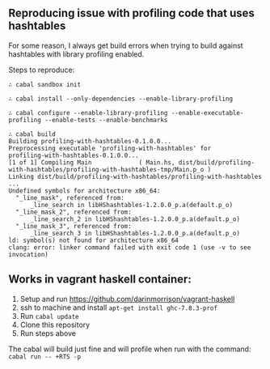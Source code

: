 ## Reproducing issue with profiling code that uses hashtables

For some reason, I always get build errors when trying to build against hashtables with library profiling enabled.

Steps to reproduce:

```
∴ cabal sandbox init

∴ cabal install --only-dependencies --enable-library-profiling

∴ cabal configure --enable-library-profiling --enable-executable-profiling --enable-tests --enable-benchmarks

∴ cabal build
Building profiling-with-hashtables-0.1.0.0...
Preprocessing executable 'profiling-with-hashtables' for
profiling-with-hashtables-0.1.0.0...
[1 of 1] Compiling Main             ( Main.hs, dist/build/profiling-with-hashtables/profiling-with-hashtables-tmp/Main.p_o )
Linking dist/build/profiling-with-hashtables/profiling-with-hashtables ...
Undefined symbols for architecture x86_64:
  "_line_mask", referenced from:
      _line_search in libHShashtables-1.2.0.0_p.a(default.p_o)
  "_line_mask_2", referenced from:
      _line_search_2 in libHShashtables-1.2.0.0_p.a(default.p_o)
  "_line_mask_3", referenced from:
      _line_search_3 in libHShashtables-1.2.0.0_p.a(default.p_o)
ld: symbol(s) not found for architecture x86_64
clang: error: linker command failed with exit code 1 (use -v to see invocation)
```

## Works in vagrant haskell container:

1. Setup and run https://github.com/darinmorrison/vagrant-haskell
2. ssh to machine and install `apt-get install ghc-7.8.3-prof`
3. Run `cabal update`
4. Clone this repository
5. Run steps above

The cabal will build just fine and will profile when run with the command: `cabal run -- +RTS -p`
